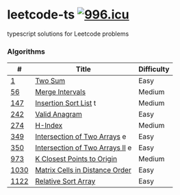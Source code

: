 # leetcode-ts [![996.icu](https://img.shields.io/badge/link-996.icu-red.svg)](https://996.icu)

typescript solutions for Leetcode problems

### Algorithms

| #                        | Title                                              | Difficulty |
| ------------------------ | -------------------------------------------------- | ---------- |
| [1](/algorithms/1)       | [Two Sum](/algorithms/1)                           | Easy       |
| [56](/algorithms/56)     | [Merge Intervals](/algorithms/56)                  | Medium     |
| [147](/algorithms/147)   | [Insertion Sort List](/algorithms/147) t           | Medium     |
| [242](/algorithms/242)   | [Valid Anagram](/algorithms/242)                   | Easy       |
| [274](/algorithms/274)   | [H-Index](/algorithms/274)                         | Medium     |
| [349](/algorithms/349)   | [Intersection of Two Arrays](/algorithms/349) e    | Easy       |
| [350](/algorithms/350)   | [Intersection of Two Arrays II](/algorithms/350) e | Easy       |
| [973](/algorithms/973)   | [K Closest Points to Origin](/algorithms/973)      | Medium     |
| [1030](/algorithms/1030) | [Matrix Cells in Distance Order](/algorithms/1030) | Easy       |
| [1122](/algorithms/1122) | [Relative Sort Array](/algorithms/1122)            | Easy       |
